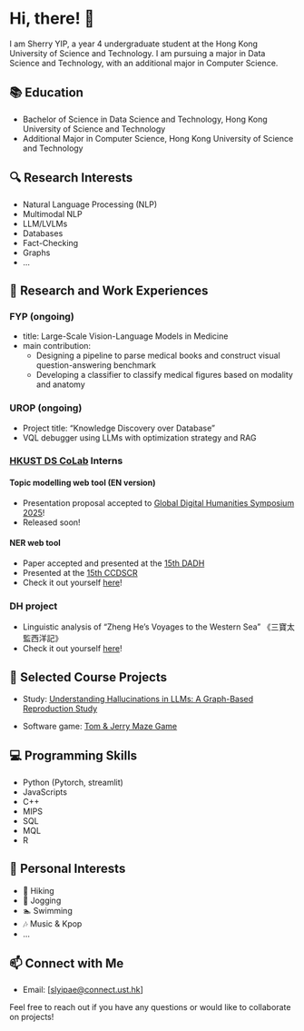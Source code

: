# Hi, there! 👋

I am Sherry YIP, a year 4 undergraduate student at the Hong Kong University of Science and Technology. I am pursuing a major in Data Science and Technology, with an additional major in Computer Science.

## 📚 Education
- Bachelor of Science in Data Science and Technology, Hong Kong University of Science and Technology
- Additional Major in Computer Science, Hong Kong University of Science and Technology

## 🔍 Research Interests
- Natural Language Processing (NLP)
- Multimodal NLP
- LLM/LVLMs
- Databases
- Fact-Checking
- Graphs
- ...

## 🔬 Research and Work Experiences
### FYP (ongoing)
- title: Large-Scale Vision-Language Models in Medicine
- main contribution: 
    - Designing a pipeline to parse medical books and construct visual question-answering benchmark
    - Developing a classifier to classify medical figures based on modality and anatomy

### UROP (ongoing)
- Project title: “Knowledge Discovery over Database” 
-  VQL debugger using LLMs with optimization strategy and RAG 

### [HKUST DS CoLab](https://library.hkust.edu.hk/ds/ds-colab/) Interns
#### Topic modelling web tool (EN version)
- Presentation proposal accepted to [Global Digital Humanities Symposium 2025](https://msuglobaldh.org/)! 
- Released soon!

#### NER web tool
- Paper accepted and presented at the [15th DADH](https://sites.google.com/view/dadh2024/)
- Presented at the [15th CCDSCR](https://www.hkpl.gov.hk/tc/extension-activities/ccdscr2024/main-page.html)
- Check it out yourself [here](https://library.hkust.edu.hk/ds/project/p001/)!

### DH project
- Linguistic analysis of “Zheng He’s Voyages to the Western Sea” 《三寶太監西洋記》
- Check it out yourself [here](https://digitalhumanities.hkust.edu.hk/sanbao-zhenghe-voyages/)!

## 📂 Selected Course Projects
- Study: [Understanding Hallucinations in LLMs: A Graph-Based Reproduction Study](https://github.com/slyipae1/COMP4222-Course-Project)

- Software game: [Tom & Jerry Maze Game](https://github.com/charlieop/Comp3111F23G05)


## 💻 Programming Skills
- Python (Pytorch, streamlit)
- JavaScripts
- C++
- MIPS
- SQL
- MQL
- R

## 🎵 Personal Interests
- 🥾 Hiking
- 🏃 Jogging
- 🏊 Swimming
- 🎶 Music & Kpop
- ...

## 📫 Connect with Me
- Email: [slyipae@connect.ust.hk]

Feel free to reach out if you have any questions or would like to collaborate on projects!
